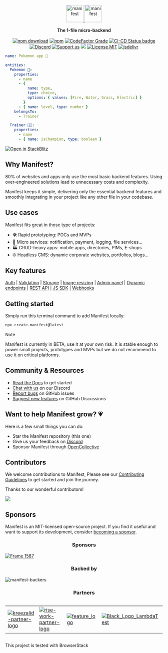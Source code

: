<p align="center">
  <a href="https://manifest.build/#gh-light-mode-only">
    <img alt="manifest" src="https://manifest.build/assets/images/logo-transparent.svg" height="55px" alt="Manifest logo" title="Manifest - The 1-file micro-backend" />
  </a>
  <a href="https://manifest.build/#gh-dark-mode-only">
    <img alt="manifest" src="https://manifest.build/assets/images/logo-light.svg" height="55px" alt="Manifest logo" title="Manifest - The 1-file micro-backend" />
  </a>
</p>

<p align='center'>
<strong>The 1-file micro-backend</strong>
<br><br>  
  <a href="https://www.npmjs.com/package/manifest" target="_blank"><img alt="npm download" src="https://img.shields.io/npm/dt/manifest.svg"></a>
  <a href="https://www.npmjs.com/package/manifest" target="_blank"><img alt="npm" src="https://img.shields.io/npm/v/manifest"></a>
  <a href="https://www.codefactor.io/repository/github/mnfst/manifest" target="_blank"><img alt="CodeFactor Grade" src="https://img.shields.io/codefactor/grade/github/mnfst/manifest"></a>
  <a href="https://github.com/mnfst/manifest/blob/master/.github/workflows/ci-cd.yml"><img  alt="CI-CD Status badge" src="https://github.com/mnfst/manifest/actions/workflows/ci-cd.yml/badge.svg"></a>
  <a href="https://discord.com/invite/FepAked3W7" target="_blank"><img alt="Discord" src="https://img.shields.io/discord/1089907785178812499?label=discord"></a>
  <a href="https://opencollective.com/mnfst"  target="_blank"><img src="https://img.shields.io/badge/Support%20us-Open%20Collective-41B883.svg" alt="Support us"></a>
  <a href="https://codecov.io/gh/mnfst/manifest" ><img src="https://codecov.io/gh/mnfst/manifest/graph/badge.svg?token=9URG40MEWY"/></a>
  <a href="https://github.com/mnfst/manifest/blob/develop/LICENSE" target="_blank"><img alt="License MIT" src="https://img.shields.io/badge/licence-MIT-green"></a>
  <a href="https://www.jsdelivr.com/package/npm/manifest" target="_blank"><img alt="jsdelivr" src="https://data.jsdelivr.com/v1/package/npm/manifest/badge"></a>
<br>

</p>

```yaml
name: Pokemon app 🐣

entities:
  Pokemon 🐉:
    properties:
      - name
      - {
          name: type,
          type: choice,
          options: { values: [Fire, Water, Grass, Electric] }
        }
      - { name: level, type: number }
    belongsTo:
      - Trainer

  Trainer 🧑‍🎤:
    properties:
      - name
      - { name: isChampion, type: boolean }
```

<a href="https://manifest.new" target="_blank"><img alt="Open in StackBlitz" src="https://developer.stackblitz.com/img/open_in_stackblitz.svg"></a>

## Why Manifest?

80% of websites and apps only use the most basic backend features. Using over-engineered solutions lead to unnecessary costs and complexity.

Manifest keeps it simple, delivering only the essential backend features and smoothly integrating in your project like any other file in your codebase.

## Use cases

Manifest fits great in those type of projects:

- 🛠️ Rapid prototyping: POCs and MVPs
- 🧩 Micro services: notification, payment, logging, file services...
- 🏭 CRUD-heavy apps: mobile apps, directories, PIMs, E-shops
- 🌐 Headless CMS: dynamic corporate websites, portfolios, blogs...

## Key features

<a href="https://manifest.build/docs/authentication" target="_blank">Auth</a> | <a href="https://manifest.build/docs/validation" target="_blank">Validation</a> | <a href="https://manifest.build/docs/upload#upload-a-file" target="_blank">Storage</a> | <a href="https://manifest.build/docs/upload#upload-an-image" target="_blank">Image resizing</a> | <a href="https://manifest.build/docs/install" target="_blank">Admin panel</a> | <a href="https://manifest.build/docs/endpoints" target="_blank">Dynamic endpoints</a> |
<a href="https://manifest.build/docs/rest-api" target="_blank">REST API</a> | <a href="https://manifest.build/docs/javascript-sdk" target="_blank">JS SDK</a> | <a href="https://manifest.build/docs/webhooks" target="_blank">Webhooks</a>

## Getting started

Simply run this terminal command to add Manifest locally:

```bash
npx create-manifest@latest
```

> [!NOTE]  
> Manifest is currently in BETA, use it at your own risk. It is stable enough to power small projects, prototypes and MVPs but we do not recommend to use it on critical platforms.

## Community & Resources

- [Read the Docs](https://manifest.build/docs) to get started
- [Chat with us](https://discord.gg/FepAked3W7) on our Discord
- [Report bugs](https://github.com/mnfst/manifest/issues) on GitHub issues
- [Suggest new features](https://github.com/mnfst/manifest/discussions/new?category=feature-request) on GitHub Discussions

## Want to help Manifest grow? 💗

Here is a few small things you can do:

- Star the Manifest repository (this one)
- Give us your feedback on [Discord](https://discord.gg/FepAked3W7)
- Sponsor Manifest through [OpenCollective](https://opencollective.com/mnfst)

## Contributors

We welcome contributions to Manifest, Please see our [Contributing Guidelines](./CONTRIBUTING.md) to get started and join the journey.

Thanks to our wonderful contributors!

<a href="https://github.com/mnfst/manifest/graphs/contributors">
  <img src="https://contrib.rocks/image?repo=mnfst/manifest" />
</a>

## Sponsors

Manifest is an MIT-licensed open-source project. If you find it useful and want to support its development, consider [becoming a sponsor](https://opencollective.com/mnfst).

<h3 align="center">Sponsors</h3>

[![Frame 1587](https://github.com/user-attachments/assets/5826d2d7-50d1-48e3-a32b-503569b90ebb)](https://opencollective.com/mnfst)

<h3 align="center">Backed by</h3>

![manifest-backers](https://github.com/user-attachments/assets/4ab3d33e-6e44-4368-b0d3-e2de988f28f5)

<h3 align="center">Partners</h3>
<div align="center" style="display:flex; width:100%; flex-wrap:wrap; align-items: center; justify-content: space-between">
<br>

<table>
  <tr>
    <td>
      <a href="https://kreezalid.com/" target="_blank">
        <img src="https://github.com/user-attachments/assets/7576273c-7468-4f98-afb5-00fb71af6ade" alt="kreezalid-partner-logo">
      </a>
    </td>
    <td>
      <a href="https://rise.work/" target="_blank">
        <img src="https://github.com/user-attachments/assets/a63fd6b5-995a-4585-a479-3b693b5ed053" alt="rise-work-partner-logo">
      </a>
    </td>
    <td>
      <a href="https://feature.sh/" target="_blank">
        <img src="https://github.com/user-attachments/assets/698a031d-dbd1-43a2-a137-224bd61e1bb9" alt="feature_logo">
      </a>
    </td>
    <td>
      <a href="https://www.lambdatest.com/" target="_blank">
        <img src="https://github.com/user-attachments/assets/8e1a3ec7-15ec-4f80-a1c6-924e9bb84501" alt="Black_Logo_LambdaTest">
      </a>
    </td>
  </tr>
</table>

This project is tested with BrowserStack

</div>

